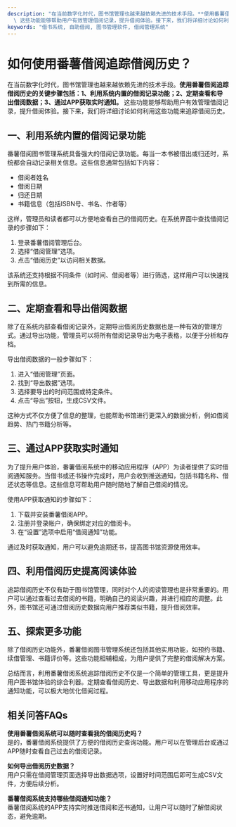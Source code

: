 ```yaml
---
description: "在当前数字化时代，图书馆管理也越来越依赖先进的技术手段。**使用番薯借阅追踪借阅历史的关键步骤包括：1、利用系统内置的借阅记录功能；2、定期查看和导出借阅数据；3、通过APP获取实时通知。**\
  \ 这些功能能够帮助用户有效管理借阅记录，提升借阅体验。接下来，我们将详细讨论如何利用这些功能来追踪借阅历史。"
keywords: "借书系统, 自助借阅, 图书管理软件, 借阅管理系统"
---
```

# 如何使用番薯借阅追踪借阅历史？

在当前数字化时代，图书馆管理也越来越依赖先进的技术手段。**使用番薯借阅追踪借阅历史的关键步骤包括：1、利用系统内置的借阅记录功能；2、定期查看和导出借阅数据；3、通过APP获取实时通知。** 这些功能能够帮助用户有效管理借阅记录，提升借阅体验。接下来，我们将详细讨论如何利用这些功能来追踪借阅历史。

## **一、利用系统内置的借阅记录功能**

番薯借阅图书管理系统具备强大的借阅记录功能。每当一本书被借出或归还时，系统都会自动记录相关信息。这些信息通常包括如下内容：

- 借阅者姓名
- 借阅日期
- 归还日期
- 书籍信息（包括ISBN号、书名、作者等）

这样，管理员和读者都可以方便地查看自己的借阅历史。在系统界面中查找借阅记录的步骤如下：

1. 登录番薯借阅管理后台。
2. 选择“借阅管理”选项。
3. 点击“借阅历史”以访问相关数据。

该系统还支持根据不同条件（如时间、借阅者等）进行筛选，这样用户可以快速找到所需的信息。

## **二、定期查看和导出借阅数据**

除了在系统内部查看借阅记录外，定期导出借阅历史数据也是一种有效的管理方式。通过导出功能，管理员可以将所有借阅记录导出为电子表格，以便于分析和存档。

导出借阅数据的一般步骤如下：

1. 进入“借阅管理”页面。
2. 找到“导出数据”选项。
3. 选择要导出的时间范围或特定条件。
4. 点击“导出”按钮，生成CSV文件。

这种方式不仅方便了信息的整理，也能帮助书馆进行更深入的数据分析，例如借阅趋势、热门书籍分析等。

## **三、通过APP获取实时通知**

为了提升用户体验，番薯借阅系统中的移动应用程序（APP）为读者提供了实时借阅通知服务。当借书或还书操作完成时，用户会收到推送通知，包括书籍名称、借还状态等信息。这些信息可帮助用户随时随地了解自己借阅的情况。

使用APP获取通知的步骤如下：

1. 下载并安装番薯借阅APP。
2. 注册并登录帐户，确保绑定对应的借阅卡。
3. 在“设置”选项中启用“借阅通知”功能。

通过及时获取通知，用户可以避免逾期还书，提高图书馆资源使用效率。

## **四、利用借阅历史提高阅读体验**

追踪借阅历史不仅有助于图书馆管理，同时对个人的阅读管理也是非常重要的。用户可以通过查看过去借阅的书籍，明确自己的阅读兴趣，并进行相应的调整。此外，图书馆还可通过借阅历史数据向用户推荐类似书籍，提升借阅效率。

## **五、探索更多功能**

除了借阅历史功能外，番薯借阅图书管理系统还包括其他实用功能，如预约书籍、续借管理、书籍评价等。这些功能相辅相成，为用户提供了完整的借阅解决方案。

总结而言，利用番薯借阅系统追踪借阅历史不仅是一个简单的管理工具，更是提升用户图书馆体验的综合利器。定期查看借阅历史、导出数据和利用移动应用程序的通知功能，可以极大地优化借阅过程。

## **相关问答FAQs**

**使用番薯借阅系统可以随时查看我的借阅历史吗？**  
是的，番薯借阅系统提供了方便的借阅历史查询功能。用户可以在管理后台或通过APP随时查看自己过去的借阅记录。

**如何导出借阅历史数据？**  
用户只需在借阅管理页面选择导出数据选项，设置好时间范围后即可生成CSV文件，方便后续分析。

**番薯借阅系统支持哪些借阅通知功能？**  
番薯借阅系统的APP支持实时推送借阅和还书通知，让用户可以随时了解借阅状态，避免逾期。
